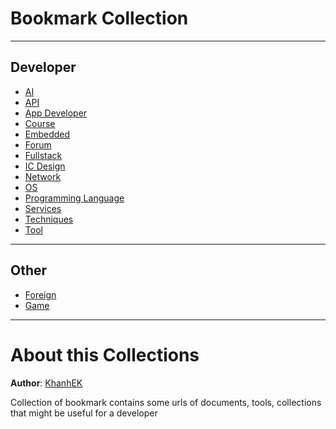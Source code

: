 # Bookmark Collection

---

## Developer

- [AI](./AI/readme.md)
- [API](./API/readme.md)
- [App Developer](./AppDeveloper/readme.md)
- [Course](./Course/readme.md)
- [Embedded](./Embedded/readme.md)
- [Forum](./Forum/readme.md)
- [Fullstack](./Fullstack/readme.md)
- [IC Design](./ICDesign/readme.md)
- [Network](./Network/readme.md)
- [OS](./OS/readme.md)
- [Programming Language](./Language/readme.md)
- [Services](./Services/readme.md)
- [Techniques](./Techniques/readme.md)
- [Tool](./Tool/readme.md)

---

## Other

- [Foreign](./Foreign/readme.md)
- [Game](./Game/readme.md)

---

# About this Collections

**Author**: [KhanhEK](https://github.com/KhanhEK2846)

Collection of bookmark contains some urls of documents, tools, collections that might be useful for a developer
